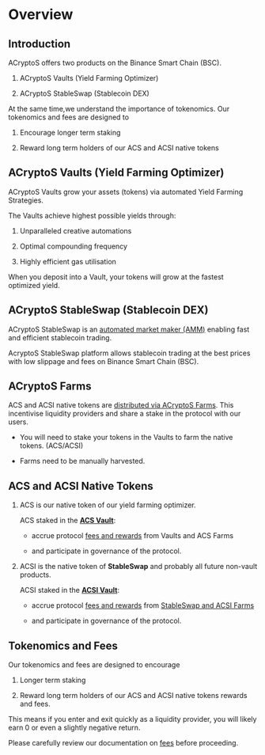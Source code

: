 # Overview

## Introduction

ACryptoS offers two products on the Binance Smart Chain (BSC).

1.	ACryptoS Vaults (Yield Farming Optimizer)

2.	ACryptoS StableSwap (Stablecoin DEX)


At the same time,we understand the importance of tokenomics.
Our tokenomics and fees are designed to 

1.	Encourage longer term staking 

2.	Reward long term holders of our ACS and ACSI native tokens


## ACryptoS Vaults (Yield Farming Optimizer)

ACryptoS Vaults grow your assets (tokens) via automated Yield Farming Strategies. 

The Vaults achieve highest possible yields through: 

1.  Unparalleled creative automations

2.  Optimal compounding frequency

3.  Highly efficient gas utilisation

When you deposit into a Vault, your tokens will grow at the fastest optimized yield. 


## ACryptoS StableSwap (Stablecoin DEX)

ACryptoS StableSwap is an [automated market maker \(AMM\)](https://academy.binance.com/en/articles/what-is-an-automated-market-maker-amm) enabling fast and efficient stablecoin trading.

AcryptoS StableSwap platform allows stablecoin trading at the best prices with low slippage and fees on Binance Smart Chain (BSC).


## ACryptoS Farms
ACS and ACSI native tokens are [distributed via ACryptoS Farms](fees.md#tokenomics).
This incentivise liquidity providers and share a stake in the protocol with our users.

- You will need to stake your tokens in the Vaults to farm the native tokens. (ACS/ACSI)

- Farms need to be manually harvested.


## ACS and ACSI Native Tokens

1. ACS is our native token of our yield farming optimizer.

   ACS staked in the [**ACS Vault**](https://app.acryptos.com/core/):

     - accrue protocol [fees and rewards](fees.md#acs-vault) from Vaults and ACS Farms

     - and participate in governance of the protocol.



2. ACSI is the native token of **StableSwap** and probably all future non-vault products. 

   ACSI staked in the [**ACSI Vault**](https://app.acryptos.com/acsi/):
  
    - accrue protocol [fees and rewards](fees.md#acs-vault) from [StableSwap and ACSI Farms](https://app.acryptos.com/acsi/)

    - and participate in governance of the protocol.


## Tokenomics and Fees

Our tokenomics and fees are designed to encourage 

1. Longer term staking

2. Reward long term holders of our ACS and ACSI native tokens rewards and fees. 

This means if you enter and exit quickly as a liquidity provider, you will likely earn 0 or even a slightly negative return.

Please carefully review our documentation on [fees](fees.md) before proceeding.

